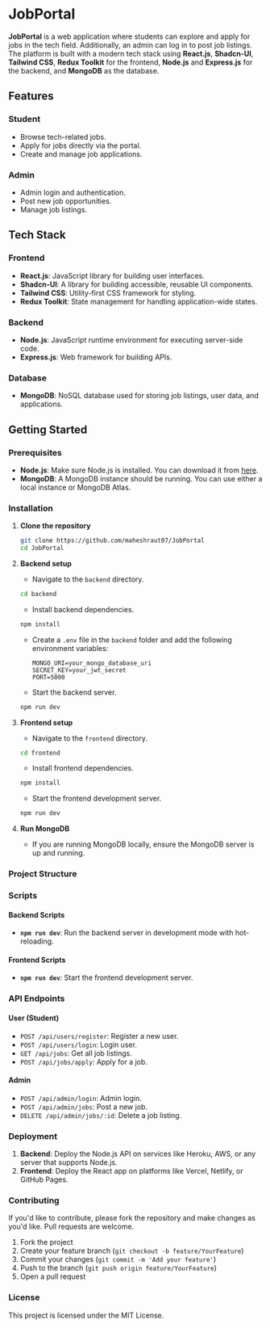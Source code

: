 # JobPortal

**JobPortal** is a web application where students can explore and apply for jobs in the tech field. Additionally, an admin can log in to post job listings. The platform is built with a modern tech stack using **React.js**, **Shadcn-UI**, **Tailwind CSS**, **Redux Toolkit** for the frontend, **Node.js** and **Express.js** for the backend, and **MongoDB** as the database.

## Features

### Student
- Browse tech-related jobs.
- Apply for jobs directly via the portal.
- Create and manage job applications.

### Admin
- Admin login and authentication.
- Post new job opportunities.
- Manage job listings.

## Tech Stack

### Frontend
- **React.js**: JavaScript library for building user interfaces.
- **Shadcn-UI**: A library for building accessible, reusable UI components.
- **Tailwind CSS**: Utility-first CSS framework for styling.
- **Redux Toolkit**: State management for handling application-wide states.

### Backend
- **Node.js**: JavaScript runtime environment for executing server-side code.
- **Express.js**: Web framework for building APIs.

### Database
- **MongoDB**: NoSQL database used for storing job listings, user data, and applications.

## Getting Started

### Prerequisites
- **Node.js**: Make sure Node.js is installed. You can download it from [here](https://nodejs.org/).
- **MongoDB**: A MongoDB instance should be running. You can use either a local instance or MongoDB Atlas.

### Installation

1. **Clone the repository**
    ```bash
    git clone https://github.com/maheshraut07/JobPortal
    cd JobPortal
    ```

2. **Backend setup**
    - Navigate to the `backend` directory.
    ```bash
    cd backend
    ```
    - Install backend dependencies.
    ```bash
    npm install
    ```
    - Create a `.env` file in the `backend` folder and add the following environment variables:
      ```
      MONGO_URI=your_mongo_database_uri
      SECRET_KEY=your_jwt_secret
      PORT=5000
      ```

    - Start the backend server.
    ```bash
    npm run dev
    ```

3. **Frontend setup**
    - Navigate to the `frontend` directory.
    ```bash
    cd frontend
    ```
    - Install frontend dependencies.
    ```bash
    npm install
    ```

    - Start the frontend development server.
    ```bash
    npm run dev
    ```

4. **Run MongoDB**
    - If you are running MongoDB locally, ensure the MongoDB server is up and running.

### Project Structure


### Scripts

#### Backend Scripts
- **`npm run dev`**: Run the backend server in development mode with hot-reloading.

#### Frontend Scripts
- **`npm run dev`**: Start the frontend development server.

### API Endpoints

#### User (Student)
- `POST /api/users/register`: Register a new user.
- `POST /api/users/login`: Login user.
- `GET /api/jobs`: Get all job listings.
- `POST /api/jobs/apply`: Apply for a job.

#### Admin
- `POST /api/admin/login`: Admin login.
- `POST /api/admin/jobs`: Post a new job.
- `DELETE /api/admin/jobs/:id`: Delete a job listing.

### Deployment

1. **Backend**: Deploy the Node.js API on services like Heroku, AWS, or any server that supports Node.js.
2. **Frontend**: Deploy the React app on platforms like Vercel, Netlify, or GitHub Pages.

### Contributing

If you'd like to contribute, please fork the repository and make changes as you'd like. Pull requests are welcome.

1. Fork the project
2. Create your feature branch (`git checkout -b feature/YourFeature`)
3. Commit your changes (`git commit -m 'Add your feature'`)
4. Push to the branch (`git push origin feature/YourFeature`)
5. Open a pull request

### License

This project is licensed under the MIT License.
